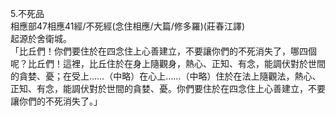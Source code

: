 5.不死品  
相應部47相應41經/不死經(念住相應/大篇/修多羅)(莊春江譯)  
起源於舍衛城。  
「比丘們！你們要住於在四念住上心善建立，不要讓你們的不死消失了，哪四個呢？比丘們！這裡，比丘住於在身上隨觀身，熱心、正知、有念，能調伏對於世間的貪婪、憂；在受上……（中略）在心上……（中略）住於在法上隨觀法，熱心、正知、有念，能調伏對於世間的貪婪、憂。你們要住於在四念住上心善建立，不要讓你們的不死消失了。」  
  
  
